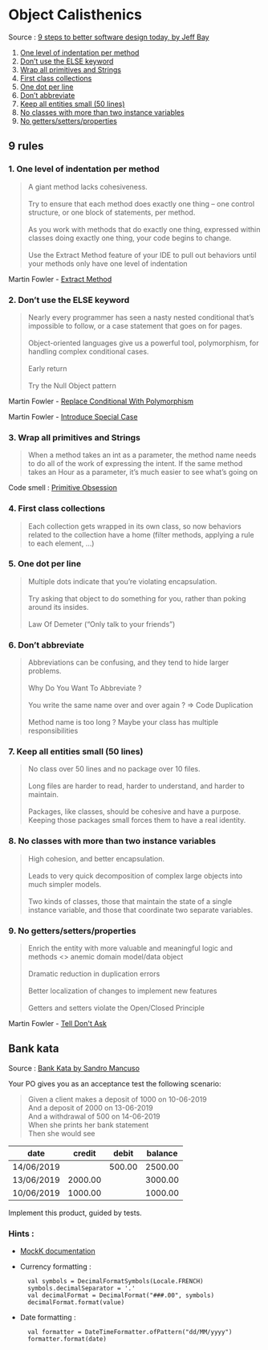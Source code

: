 # Object Calisthenics

Source : [9 steps to better software design today, by Jeff Bay](https://www.cs.helsinki.fi/u/luontola/tdd-2009/ext/ObjectCalisthenics.pdf)

1. [One level of indentation per method](#rule_1)
2. [Don’t use the ELSE keyword](#rule_2)
3. [Wrap all primitives and Strings](#rule_3)
4. [First class collections](#rule_4)
5. [One dot per line](#rule_5)
6. [Don’t abbreviate](#rule_6)
7. [Keep all entities small (50 lines)](#rule_7)
8. [No classes with more than two instance variables](#rule_8)
9. [No getters/setters/properties](#rule_9)

## 9 rules

### 1. <a id="rule_1">One level of indentation per method</a>

> A giant method lacks cohesiveness.  
&#32;  
Try to ensure that each method does exactly one thing – one control structure, or one block of statements, per method.  
&#32;  
As you work with methods that do exactly one thing, expressed within classes doing exactly one thing, your code begins to change.  
&#32;  
Use the Extract Method feature of your IDE to pull out behaviors until your methods only have one level of indentation

Martin Fowler - [Extract Method](https://refactoring.com/catalog/extractFunction.html)

### 2. <a id="rule_2">Don’t use the ELSE keyword</a>

> Nearly every programmer has seen a nasty nested conditional that’s impossible to follow, or a case statement that goes on for pages.  
&#32;  
Object-oriented languages give us a powerful tool, polymorphism, for handling complex conditional cases.  
&#32;  
Early return  
&#32;  
Try the Null Object pattern

Martin Fowler - [Replace Conditional With Polymorphism](https://refactoring.com/catalog/replaceConditionalWithPolymorphism.html)

Martin Fowler - [Introduce Special Case](https://refactoring.com/catalog/introduceSpecialCase.html)

### 3. <a id="rule_3">Wrap all primitives and Strings</a>

> When a method takes an int as a parameter, the method name needs to do all of the work of expressing the intent. If the same method takes an Hour as a parameter, it’s much easier to see what’s going on

Code smell : [Primitive Obsession](https://refactoring.guru/smells/primitive-obsession)

### 4. <a id="rule_4">First class collections</a>

> Each collection gets wrapped in its own class, so now behaviors related to the collection have a home (filter methods, applying a rule to each element, ...)
     
### 5. <a id="rule_5">One dot per line</a>

> Multiple dots indicate that you’re violating encapsulation.  
&#32;  
Try asking that object to do something for you, rather than poking around its insides.  
&#32;  
Law Of Demeter (“Only talk to your friends”)

### 6. <a id="rule_6">Don’t abbreviate</a>

> Abbreviations can be confusing, and they tend to hide larger problems.  
&#32;  
Why Do You Want To Abbreviate ?  
&#32;  
You write the same name over and over again ? => Code Duplication  
&#32;  
Method name is too long ? Maybe your class has multiple responsibilities

### 7. <a id="rule_7">Keep all entities small (50 lines)</a>

> No class over 50 lines and no package over 10 files.  
&#32;  
Long files are harder to read, harder to understand, and harder to maintain.  
&#32;  
Packages, like classes, should be cohesive and have a purpose. Keeping those packages small forces them to have a real identity.

### 8. <a id="rule_8">No classes with more than two instance variables</a>

> High cohesion, and better encapsulation.  
&#32;  
Leads to very quick decomposition of complex large objects into much simpler models.  
&#32;  
Two kinds of classes, those that maintain the state of a single instance variable, and those that coordinate two separate variables.

### 9. <a id="rule_1">No getters/setters/properties</a>

> Enrich the entity with more valuable and meaningful logic and methods <> anemic domain model/data object  
&#32;  
Dramatic reduction in duplication errors  
&#32;  
Better localization of changes to implement new features  
&#32;  
Getters and setters violate the Open/Closed Principle 

Martin Fowler - [Tell Don't Ask](https://martinfowler.com/bliki/TellDontAsk.html)

## Bank kata

Source : [Bank Kata by Sandro Mancuso](https://github.com/sandromancuso/Bank-kata)

Your PO gives you as an acceptance test the following scenario:

> Given a client makes a deposit of 1000 on 10-06-2019  
And a deposit of 2000 on 13-06-2019  
And a withdrawal of 500 on 14-06-2019  
When she prints her bank statement  
Then she would see  

| date       | credit  | debit  | balance |
|------------|---------|--------|---------|
| 14/06/2019 |         | 500.00 | 2500.00 |
| 13/06/2019 | 2000.00 |        | 3000.00 |
| 10/06/2019 | 1000.00 |        | 1000.00 |

Implement this product, guided by tests.

### Hints :

* [MockK documentation](https://github.com/mockk/mockk)

* Currency formatting :

        val symbols = DecimalFormatSymbols(Locale.FRENCH)  
        symbols.decimalSeparator = '.'
        val decimalFormat = DecimalFormat("###.00", symbols)    
        decimalFormat.format(value)
        
* Date formatting :

        val formatter = DateTimeFormatter.ofPattern("dd/MM/yyyy")
        formatter.format(date)

